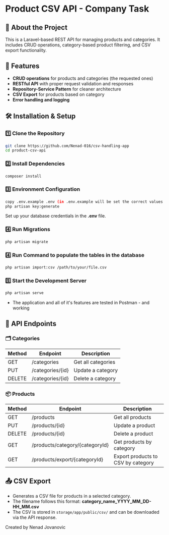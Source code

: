 # Product CSV API - Company Task

## 📌 About the Project

This is a Laravel-based REST API for managing products and categories. It includes CRUD operations, category-based product filtering, and CSV export functionality.

## 🚀 Features

- **CRUD operations** for products and categories (the requested ones)
- **RESTful API** with proper request validation and responses
- **Repository-Service Pattern** for cleaner architecture
- **CSV Export** for products based on category
- **Error handling and logging**

## 🛠️ Installation & Setup

### 1️⃣ Clone the Repository

```sh
git clone https://github.com/Nenad-016/csv-handling-app
cd product-csv-api
```

### 2️⃣ Install Dependencies

```sh
composer install
```

### 3️⃣ Environment Configuration

```sh
copy .env.example .env (in .env.example will be set the correct values for .env that is used in development)
php artisan key:generate
```

Set up your database credentials in the **.env** file.

### 4️⃣ Run Migrations

```sh
php artisan migrate 
```

### 4️⃣ Run Command to populate the tables in the database

```sh
php artisan import:csv /path/to/your/file.csv
```

### 5️⃣ Start the Development Server

```sh
php artisan serve
```

- The application and all of it's features are tested in Postman - and working


## 📜 API Endpoints

### 🗂️ **Categories**

| Method | Endpoint         | Description        |
| ------ | ---------------- | ------------------ |
| GET    | /categories      | Get all categories |
| PUT    | /categories/{id} | Update a category  |
| DELETE | /categories/{id} | Delete a category  |

### 📦 **Products**

| Method | Endpoint                        | Description                        |
| ------ | ------------------------------- | ---------------------------------- |
| GET    | /products                       | Get all products                   |
| PUT    | /products/{id}                  | Update a product                   |
| DELETE | /products/{id}                  | Delete a product                   |
| GET    | /products/category/{categoryId} | Get products by category           |
| GET    | /products/export/{categoryId}   | Export products to CSV by category |

## 📤 CSV Export

- Generates a CSV file for products in a selected category.
- The filename follows this format: **category\_name\_YYYY\_MM\_DD-HH\_MM.csv**
- The CSV is stored in `storage/app/public/csv/` and can be downloaded via the API response.



Created by Nenad Jovanovic

